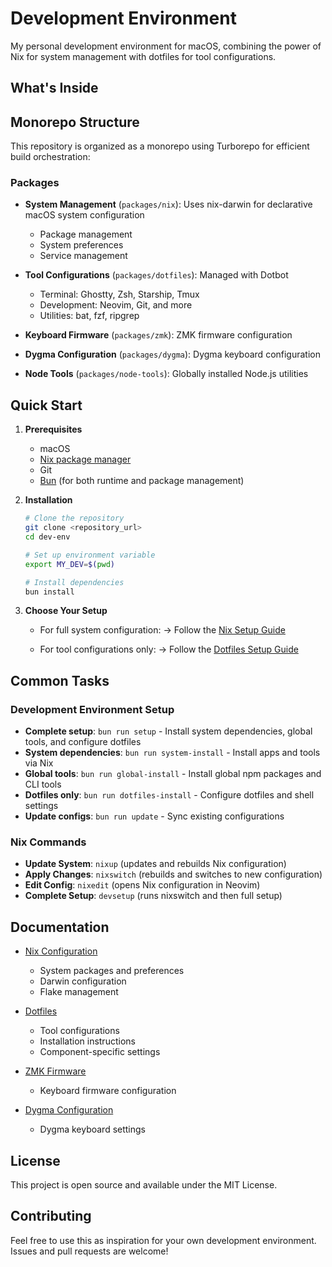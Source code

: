 # Development Environment

My personal development environment for macOS, combining the power of Nix for system management with dotfiles for tool configurations.

## What's Inside

## Monorepo Structure

This repository is organized as a monorepo using Turborepo for efficient build orchestration:

### Packages

- **System Management** (`packages/nix`): Uses nix-darwin for declarative macOS system configuration
  - Package management
  - System preferences
  - Service management
  
- **Tool Configurations** (`packages/dotfiles`): Managed with Dotbot
  - Terminal: Ghostty, Zsh, Starship, Tmux
  - Development: Neovim, Git, and more
  - Utilities: bat, fzf, ripgrep

- **Keyboard Firmware** (`packages/zmk`): ZMK firmware configuration

- **Dygma Configuration** (`packages/dygma`): Dygma keyboard configuration

- **Node Tools** (`packages/node-tools`): Globally installed Node.js utilities

## Quick Start

1. **Prerequisites**
   - macOS
   - [Nix package manager](packages/nix/README.md)
   - Git
   - [Bun](https://bun.sh) (for both runtime and package management)

2. **Installation**
   ```bash
   # Clone the repository
   git clone <repository_url>
   cd dev-env

   # Set up environment variable
   export MY_DEV=$(pwd)
   
   # Install dependencies
   bun install
   ```

3. **Choose Your Setup**

   - For full system configuration:
     → Follow the [Nix Setup Guide](packages/nix/README.md)
   
   - For tool configurations only:
     → Follow the [Dotfiles Setup Guide](packages/dotfiles/README.md)

## Common Tasks

### Development Environment Setup

- **Complete setup**: `bun run setup` - Install system dependencies, global tools, and configure dotfiles
- **System dependencies**: `bun run system-install` - Install apps and tools via Nix
- **Global tools**: `bun run global-install` - Install global npm packages and CLI tools
- **Dotfiles only**: `bun run dotfiles-install` - Configure dotfiles and shell settings
- **Update configs**: `bun run update` - Sync existing configurations

### Nix Commands

- **Update System**: `nixup` (updates and rebuilds Nix configuration)
- **Apply Changes**: `nixswitch` (rebuilds and switches to new configuration)
- **Edit Config**: `nixedit` (opens Nix configuration in Neovim)
- **Complete Setup**: `devsetup` (runs nixswitch and then full setup)

## Documentation

- [Nix Configuration](packages/nix/README.md)
  - System packages and preferences
  - Darwin configuration
  - Flake management

- [Dotfiles](packages/dotfiles/README.md)
  - Tool configurations
  - Installation instructions
  - Component-specific settings

- [ZMK Firmware](packages/zmk/README.md)
  - Keyboard firmware configuration

- [Dygma Configuration](packages/dygma/README.md)
  - Dygma keyboard settings

## License

This project is open source and available under the MIT License.

## Contributing

Feel free to use this as inspiration for your own development environment. Issues and pull requests are welcome!

